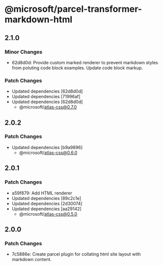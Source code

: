 # @microsoft/parcel-transformer-markdown-html

## 2.1.0

### Minor Changes

- 62d8d0d: Provide custom marked renderer to prevent markdown styles from poluting code block examples. Update code block markup.

### Patch Changes

- Updated dependencies [62d8d0d]
- Updated dependencies [71996af]
- Updated dependencies [62d8d0d]
  - @microsoft/atlas-css@0.7.0

## 2.0.2

### Patch Changes

- Updated dependencies [b9a9896]
  - @microsoft/atlas-css@0.6.0

## 2.0.1

### Patch Changes

- a59f879: Add HTML renderer
- Updated dependencies [89c2c1e]
- Updated dependencies [2d30074]
- Updated dependencies [aa29142]
  - @microsoft/atlas-css@0.5.0

## 2.0.0

### Patch Changes

- 7c5886e: Create parcel plugin for collating html site layout with markdown content.
